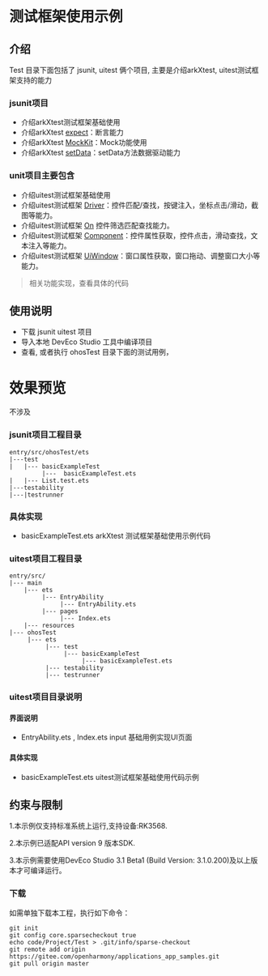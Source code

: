 # 测试框架使用示例
## 介绍 
Test 目录下面包括了 jsunit, uitest 俩个项目, 主要是介绍arkXtest, uitest测试框架支持的能力

### jsunit项目
-  介绍arkXtest测试框架基础使用
-  介绍arkXtest [expect](#expect)：断言能力
-  介绍arkXtest [MockKit](#MockKit)：Mock功能使用
-  介绍arkXtest [setData](#setData)：setData方法数据驱动能力

### unit项目主要包含

- 介绍uitest测试框架基础使用
- 介绍uitest测试框架 [Driver](#driver9)：控件匹配/查找，按键注入，坐标点击/滑动，截图等能力。
- 介绍uitest测试框架 [On](#on9) 控件筛选匹配查找能力。
- 介绍uitest测试框架 [Component](#component9)：控件属性获取，控件点击，滑动查找，文本注入等能力。
- 介绍uitest测试框架 [UiWindow<sup>](#uiwindow9)：窗口属性获取，窗口拖动、调整窗口大小等能力。

>  相关功能实现，查看具体的代码

## 使用说明
- 下载 jsunit uitest 项目
- 导入本地 DevEco Studio 工具中编译项目
- 查看, 或者执行 ohosTest 目录下面的测试用例，


# 效果预览
不涉及


### jsunit项目工程目录
```
entry/src/ohosTest/ets
|---test
|   |--- basicExampleTest
         |---  basicExampleTest.ets              
|   |--- List.test.ets
|---testability  
|---|testrunner

```
### 具体实现

- basicExampleTest.ets  arkXtest 测试框架基础使用示例代码

### uitest项目工程目录
```
entry/src/
|--- main
    |--- ets
         |--- EntryAbility
              |--- EntryAbility.ets
         |--- pages
              |--- Index.ets  
    |--- resources  
|--- ohosTest
     |--- ets
          |--- test
               |--- basicExampleTest
                    |--- basicExampleTest.ets       
          |--- testability
          |--- testrunner
```
### uitest项目目录说明
#### 界面说明

- EntryAbility.ets , Index.ets input 基础用例实现UI页面


#### 具体实现
- basicExampleTest.ets  uitest测试框架基础使用代码示例


## 约束与限制
1.本示例仅支持标准系统上运行,支持设备:RK3568.

2.本示例已适配API version 9 版本SDK. 

3.本示例需要使用DevEco Studio 3.1 Beta1 (Build Version: 3.1.0.200)及以上版本才可编译运行。



### 下载

如需单独下载本工程，执行如下命令：

```
git init
git config core.sparsecheckout true
echo code/Project/Test > .git/info/sparse-checkout
git remote add origin https://gitee.com/openharmony/applications_app_samples.git
git pull origin master
```